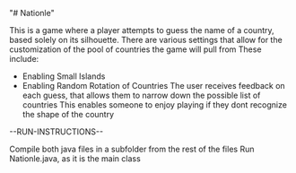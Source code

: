 "# Nationle" 

This is a game where a player attempts to guess the name of a country, based solely on its silhouette.
There are various settings that allow for the customization of the pool of countries the game will pull from
These include:
  - Enabling Small Islands
  - Enabling Random Rotation of Countries
The user receives feedback on each guess, that allows them to narrow down the possible list of countries
This enables someone to enjoy playing if they dont recognize the shape of the country

--RUN-INSTRUCTIONS--

Compile both java files in a subfolder from the rest of the files
Run Nationle.java, as it is the main class
